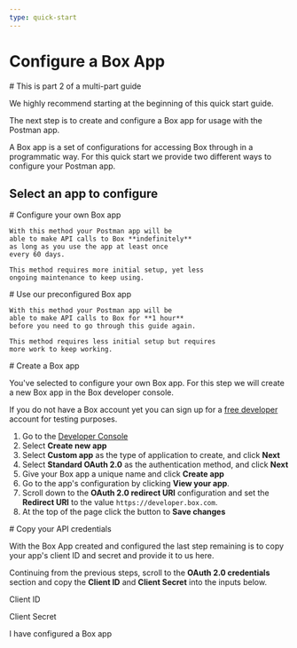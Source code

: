 ```yaml
---
type: quick-start
---
```


# Configure a Box App

<Message> 
  # This is part 2 of a multi-part guide

  We highly recommend starting at the beginning of this quick start guide.
</Message>

The next step is to create and configure a Box app for usage with the Postman
app.

A Box app is a set of configurations for accessing Box through in a programmatic
way. For this quick start we provide two different ways to configure your
Postman app.

## Select an app to configure

<Grid columns='2'>
  <Choose option='own' color='blue'>
    # Configure your own Box app

    With this method your Postman app will be
    able to make API calls to Box **indefinitely**
    as long as you use the app at least once
    every 60 days.

    This method requires more initial setup, yet less
    ongoing maintenance to keep using.
  </Choose>

  <Choose option='box' color='red'>
    # Use our preconfigured Box app

    With this method your Postman app will be
    able to make API calls to Box for **1 hour**
    before you need to go through this guide again.

    This method requires less initial setup but requires
    more work to keep working.
  </Choose>
</Grid>

<Choice option='own' color='blue'>
  # Create a Box app

  You've selected to configure your own Box app. For this step we will create a
  new Box app in the Box developer console.
  
  If you do not have a Box account yet you can sign up for a [free
  developer][signup] account for testing purposes.

  1. Go to the [Developer Console][devconsole]
  1. Select **Create new app**
  1. Select **Custom app** as the type of application to create, and click **Next**
  1. Select **Standard OAuth 2.0** as the authentication method, and click
     **Next**
  1. Give your Box app a unique name and click **Create app**
  1. Go to the app's configuration by clicking **View your app**.
  1. Scroll down to the **OAuth 2.0 redirect URI** configuration and set the
     **Redirect URI** to the value `https://developer.box.com`.
  1. At the top of the page click the button to **Save changes**
</Choice>

<Choice option='own' color='blue'>
  # Copy your API credentials

  With the Box App created and configured the last step remaining is to copy
  your app's client ID and secret and provide it to us here.

  Continuing from the previous steps, scroll to the **OAuth 2.0 credentials**
  section and copy the **Client ID** and **Client Secret** into the inputs
  below.

  <Store 
    id='custom_app_client_id' 
    placeholder='zECq2EkYBjZ...'
    pattern='\w{32}'>
    Client ID
  </Store>
  
  <Store 
    id='custom_app_client_secret' 
    placeholder='913td9hr6jo...'
    pattern='\w{32}'>
    Client Secret
  </Store>
</Choice>

<Observe option='box,own'>
  <Next>I have configured a Box app</Next>
</Observe>

[devconsole]: https://account.box.com/developers/services
[signup]: https://account.box.com/signup/n/developer
